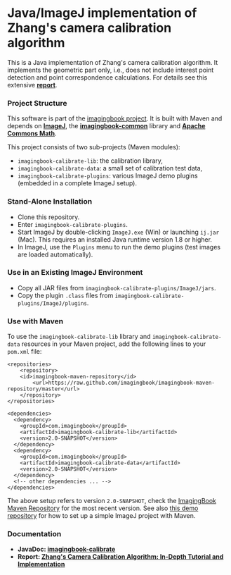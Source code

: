 # Java/ImageJ implementation of Zhang's camera calibration algorithm #

This is a Java implementation of Zhang's camera calibration algorithm. 
It implements the geometric part only, i.e., does not include interest point detection and point correspondence calculations.
For details see this extensive [**report**](https://www.researchgate.net/publication/303233579_Zhang%27s_Camera_Calibration_Algorithm_In-Depth_Tutorial_and_Implementation).

### Project Structure ###

This software is part of the [imagingbook project](https://imagingbook.com).
It is built with Maven and depends on 
[**ImageJ**](https://imagej.nih.gov/ij/), 
the [**imagingbook-common**](https://github.com/imagingbook/imagingbook-public) library and
[**Apache Commons Math**](http://commons.apache.org/proper/commons-math/).

This project consists of two sub-projects (Maven modules):
* `imagingbook-calibrate-lib`: the calibration library,
* `imagingbook-calibrate-data`: a small set of calibration test data,
* `imagingbook-calibrate-plugins`: various ImageJ demo plugins (embedded in a complete ImageJ setup).

### Stand-Alone Installation ###

* Clone this repository.
* Enter `imagingbook-calibrate-plugins`.
* Start ImageJ by double-clicking `ImageJ.exe` (Win) or launching `ij.jar` (Mac). This requires an installed Java runtime version 1.8 or higher.
* In ImageJ, use the `Plugins` menu to run the demo plugins (test images are loaded automatically).

### Use in an Existing ImageJ Environment ###

* Copy all JAR files from `imagingbook-calibrate-plugins/ImageJ/jars`.
* Copy the plugin `.class` files from `imagingbook-calibrate-plugins/ImageJ/plugins`.

### Use with Maven

To use the ``imagingbook-calibrate-lib`` library and ``imagingbook-calibrate-data`` resources in your Maven project, 
add the following lines to your ``pom.xml`` file:
````
<repositories>
    <repository>
	<id>imagingbook-maven-repository</id>
    	<url>https://raw.github.com/imagingbook/imagingbook-maven-repository/master</url>
    </repository>
</repositories>

<dependencies>
  <dependency>
    <groupId>com.imagingbook</groupId>
    <artifactId>imagingbook-calibrate-lib</artifactId>
    <version>2.0-SNAPSHOT</version>
  </dependency>
  <dependency>
    <groupId>com.imagingbook</groupId>
    <artifactId>imagingbook-calibrate-data</artifactId>
    <version>2.0-SNAPSHOT</version>
  </dependency>
  <!-- other dependencies ... -->
</dependencies>
````
The above setup refers to version ``2.0-SNAPSHOT``, check the [ImagingBook Maven Repository](https://github.com/imagingbook/imagingbook-maven-repository/tree/master/com/imagingbook/) for the most recent version.
See also [this demo repository](https://github.com/imagingbook/imagingbook-maven-demo-project) for how to set up a simple ImageJ project with Maven.

### Documentation ###

* **JavaDoc: [imagingbook-calibrate](https://imagingbook.github.io/imagingbook-calibrate/javadoc/index.html?overview-summary.html)**
* **Report: [Zhang's Camera Calibration Algorithm: In-Depth Tutorial and Implementation](https://www.researchgate.net/publication/303233579_Zhang%27s_Camera_Calibration_Algorithm_In-Depth_Tutorial_and_Implementation)**


